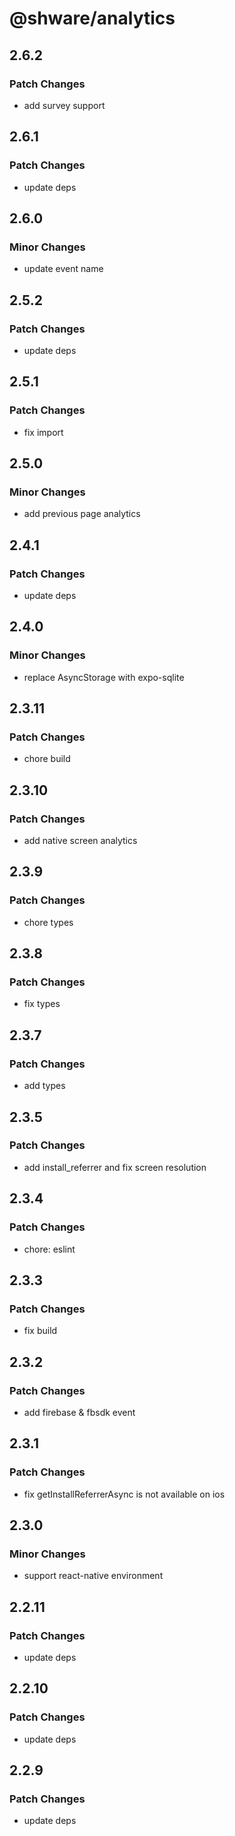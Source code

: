 # @shware/analytics

## 2.6.2

### Patch Changes

- add survey support

## 2.6.1

### Patch Changes

- update deps

## 2.6.0

### Minor Changes

- update event name

## 2.5.2

### Patch Changes

- update deps

## 2.5.1

### Patch Changes

- fix import

## 2.5.0

### Minor Changes

- add previous page analytics

## 2.4.1

### Patch Changes

- update deps

## 2.4.0

### Minor Changes

- replace AsyncStorage with expo-sqlite

## 2.3.11

### Patch Changes

- chore build

## 2.3.10

### Patch Changes

- add native screen analytics

## 2.3.9

### Patch Changes

- chore types

## 2.3.8

### Patch Changes

- fix types

## 2.3.7

### Patch Changes

- add types

## 2.3.5

### Patch Changes

- add install_referrer and fix screen resolution

## 2.3.4

### Patch Changes

- chore: eslint

## 2.3.3

### Patch Changes

- fix build

## 2.3.2

### Patch Changes

- add firebase & fbsdk event

## 2.3.1

### Patch Changes

- fix getInstallReferrerAsync is not available on ios

## 2.3.0

### Minor Changes

- support react-native environment

## 2.2.11

### Patch Changes

- update deps

## 2.2.10

### Patch Changes

- update deps

## 2.2.9

### Patch Changes

- update deps
